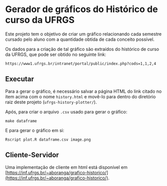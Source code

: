 # Gerador de gráficos do Histórico de curso da UFRGS

Este projeto tem o objetivo de criar um gráfico relacionando cada semestre cursado pelo aluno com a quantidade obtida de cada conceito possível.

Os dados para a criação de tal gráfico são extraídos do histórico de curso da UFRGS, que pode ser obtido no seguinte link:

```
https://www1.ufrgs.br/intranet/portal/public/index.php?cods=1,1,2,4
```

## Executar

Para a gerar o gráfico, é necessário salvar a página HTML do link citado no item acima com o nome `history.html` e movê-lo para dentro do diretório raiz deste projeto (`ufrgs-history-plotter/`).

Após, para criar o arquivo `.csv` usado para gerar o gráfico:

```
make dataframe
```

E para gerar o gráfico em si:

```
Rscript plot.R dataframe.csv image.png
```

## Cliente-Servidor

Uma implementação de cliente em html está disponível em [https://inf.ufrgs.br/~aboranga/grafico-historico/](https://inf.ufrgs.br/~aboranga/grafico-historico/).

